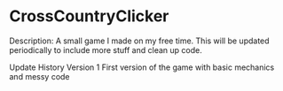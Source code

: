 # CrossCountryClicker
Description:
A small game I made on my free time. This will be updated periodically to include more stuff and clean up code.

Update History
Version 1 First version of the game with basic mechanics and messy code
